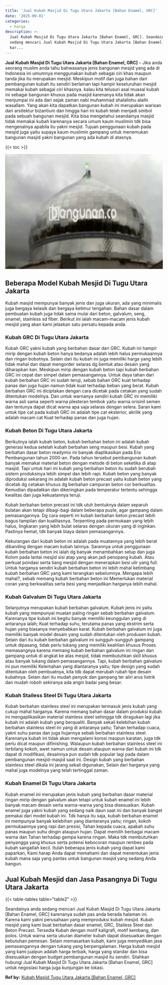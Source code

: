 ```yaml
---
title: 'Jual Kubah Masjid Di Tugu Utara Jakarta [Bahan Enamel, GRC]'
date: '2025-09-01'
categories:
  - harga
description: >-
  Jual Kubah Masjid Di Tugu Utara Jakarta [Bahan Enamel, GRC]. Seandainya anda
  sedang mencari Jual Kubah Masjid Di Tugu Utara Jakarta [Bahan Enamel, GRC]
  kar...
---
```


**Jual Kubah Masjid Di Tugu Utara Jakarta \[Bahan Enamel, GRC\]** – Jika anda seorang muslim anda tahu bahwasanya jenis bangunan mesjid yang ada di Indonesia ini umumnya menggunakan kubah sebagai ciri khas maupun tanda jika itu merupakan mesjid. Meskipun motif dan juga bahan dari pembangunan kubah itu sendiri berlainan tapi hampir keseluruhan mesjid memakai kubah sebagai ciri khasnya. kalau kita telusuri asal muasal kubah ini sebagai bangunan khusus pada masjid karenanya kita tidak akan menjumpai ini ada dari sejak zaman nabi muhammad shalallohu alaihi wasallam. Yang akan kita dapatkan bangunan kubah ini merupakan warisan dari arsitektur bizantium dan hingga hari ini kubah telah menjadi simbol pada sebuah bangunan mesjid. Kita bisa mengetahui seandainya masjid tidak memakai kubah karenanya secara umum kaum muslimin tdk bisa mengenalnya apabila itu yakni mesjid. Tujuan penggunaan kubah pada mesjid juga yaitu supaya kaum muslimin gampang untuk menemukan bangunan masjid yakni bangunan yang ada kubah di atasnya.

{{< toc >}}

![Jual Kubah Masjid Di Tugu Utara Jakarta [Bahan Enamel, GRC]](/images/jual-kubah-masjid-13.png)

## Beberapa Model Kubah Mesjid Di Tugu Utara Jakarta

Kubah masjid mempunyai banyak jenis dan juga ukuran, ada yang minimalis juga bergaya kelasik dan bergaya ketimur tengahan. Bahan dasar dalam pembuatan kubah juga tidak sama mulai dari beton, galvalum, seng, enamel, stainless sd fiber. Berikut ini ialah macam-macam jenis kubah mesjid yang akan kami jelaskan satu persatu kepada anda.

### Kubah GRC Di Tugu Utara Jakarta

Kubah GRC yakni kubah yang berbahan dasar dari GRC. Kubah ini hampir mirip dengan kubah beton hanya bedanya adalah lebih halus permukaannya dan ringan bobotnya. Selain dari itu kubah ini juga memiliki harga yang lebih tidak mahal dan dapat mengorder selaras dg bentuk atau desain yang diharapkan kan. Meskipun mirip dengan kubah beton tapi kubah berbahan GRC ini cepat dan simpel dalam pemasangannya. Untuk daya tahan dari kubah berbahan GRC ini sudah teruji, sebab bahan GRC kuat terhadap panas dan juga hujan namun tidak kuat terhadap beban yang berat. Kubah berbahan GRC ini diciptakan dengan cara dicetak pada cetakan yang sudah ditentukan modelnya. Dan untuk warnanya sendiri kubah GRC ini memiliki warna asli sama seperti warna plesteran tembok yaitu warna orisinil semen dan tentunya dapat dicat warna apa saja selaras dengan selera. Saran kami untuk tipe cat pada kubah GRC ini adalah tipe cat eksterior, akrilik yang adalah macam cat Kuat terhadap panas dan juga hujan.

### Kubah Beton Di Tugu Utara Jakarta

Berikutnya ialah kubah beton, kubah berbahan beton ini adalah kubah generasi kedua setelah kubah berbahan seng maupun besi. Kubah yang berbahan dasar beton readymix ini banyak diaplikasikan pada Era Pembangunan tahun 2000-an. Pada tahun tersebut pembangunan kubah banyak memakai material beton dengan metode di beton seketika di atap masjid. Tapi untuk hari ini kubah yang berbahan beton itu sudah berubah sistem produksinya lebih simpel dan lebih rapi. Kubah beton yang banyak diproduksi sekarang ini adalah kubah beton precast yaitu kubah beton yang dicetak dg cetakan khusus dg berbahan campuran beton cor berkualitas. Kemudian dipadatkan dan dikeringkan pada temperatur tertentu sehingga kwalitas dan juga kekuatannya teruji.

Kubah berbahan beton precast ini tdk utuh bentuknya dalam separuh bulatan akan tetapi dibagi-bagi dalam beberapa puzle, agar gampang dalam pemasangannya. Dg cara seperti ini kubah berbahan beton precast lebih bagus tampilan dan kualitasnya. Terpenting pada permukaan yang lebih halus, lingkaran yang lebih bulat selaras dengan ukuran yang di inginkan. Pastinya hemat, tdk banyak biaya dalam pemasangannya.

Kekurangan dari kubah beton ini adalah pada muatannya yang lebih berat dibanding dengan macam kubah lainnya. Sarannya untuk penggunaan kubah berbahan beton ini ialah dg banyak menambahkan selup dan juga Kolom pada lantai mesjid sisi atap yang akan jadi penopang kubah. Atau perkuat pondasi serta tiang mesjid dengan menerapkan besi ulir yang full. Untuk harganya sendiri kubah berbahan beton ini lebih mahal ketimbang kubah berbahan GRC yang kami terangkan sebelumnya. Mengapa lebih mahal?, sebab memang kubah berbahan beton ini Memerlukan material coran yang berkwalitas serta besi yang menjadikan harganya lebih mahal.

### Kubah Galvalum Di Tugu Utara Jakarta

Selanjutnya merupakan kubah berbahan galvalum. Kubah jenis ini yaitu kubah yang mempunyai muatan paling ringan sebab berbahan galvalum. Karenanya tipe kubah ini begitu banyak memiliki keunggulan yang di antaranya ialah; Kuat terhadap suhu, terutama panas yang ekstrim serta hujan yang biasanya menyebabkan karat. Kubah berbahan galvalum ini juga memiliki banyak model desain yang sudah ditentukan oleh produsen kubah. Selain dari itu kubah berbahan galvalum ini sungguh-sungguh gampang untuk dipasang, tidak perlu tukang yang memiliki keahlian khusus Proses memasangnya karena memang kubah berbahan galvalum ini ringan dan gampang untuk di angkat ke atas mesjid, tidak membutuhkan skill khusus atau banyak tukang dalam pemasangannya. Tapi, kubah berbahan galvalum ini pun memiliki Kelemahan yang diantaranya yaitu; tipe design yang sudah ditentukan oleh pembuatnya, kita tdk dapat merubah rubah tipe desain kubahnya. Selain dari itu mudah penyok dan gampang ter aliri arus listrik dan mudah roboh sekiranya ada angin badai yang besar.

### Kubah Stailess Steel Di Tugu Utara Jakarta

Kubah berbahan stainless steel ini merupakan termasuk jenis kubah yang cukup mahal harganya. Karena memang bahan dasar dalam produksi kubah ini mengaplikasikan material stainless steel sehingga tdk diragukan lagi jika kubah ini adalah kubah yang berqualiti. Banyak sekali kelebihan kubah berbahan stainless steel ini yang di antaranya yaitu; Tahan terhadap cuaca, yakni suhu panas dan juga hujannya sebab berbahan stainless steel. Karenanya kubah ini tidak akan mengalami korosi maupun karatan, juga tdk perlu dicat maupun difinishing. Walaupun kubah berbahan stainless steel ini terbilang kokoh, awet namun untuk desain ataupun warna dari kubah ini tdk dapat di modifikasi, desainnya pun sudah tdk popular lagi pada dalam pembangunan mesjid-masjid saat ini. Design kubah yang berbahan stainless steel dikala ini jarang sekali digunakan, Selain dari harganya yang mahal juga modelnya yang telah tertinggal zaman.

### Kubah Enamel Di Tugu Utara Jakarta

Kubah enamel ini merupakan jenis kubah yang berbahan dasar material ringan mirip dengan galvalum akan tetapi untuk kubah enamel ini lebih banyak macam desain serta warna-warna yang bisa disesuaikan. Kubah enamel juga yakni kubah yang sedang naik daun saat ini dan banyak banget pemakai dari model kubah ini. Tdk hanya itu saja, kubah berbahan enamel ini mempunyai banyak kelebihan yang diantaranya yaitu; ringan, kokoh permukaannya yang rapi dan presisi, Tahan kepada cuaca, apakah suhu panas maupun suhu dingin ataupun hujan. Dapat memilih berbagai macam warna dan Tahan terhadap gempa karena ringan. Maka tdk membutuhkan penyangga yang khusus serta potensi kebocoran maupun rembes pada kubah sangatlah kecil. Itulah beberapa jenis kubah yang dapat kami paparkan, Kami harap Anda dapat memahami dan dapat menentukan jenis kubah mana saja yang pantas untuk bangunan masjid yang sedang Anda bangun.

## Jual Kubah Mesjid dan Jasa Pasangnya Di Tugu Utara Jakarta

{{< table-tables table="table2" >}}

Seandainya anda sedang mencari Jual Kubah Masjid Di Tugu Utara Jakarta \[Bahan Enamel, GRC\] karenanya sudah pas anda berada halaman ini. Karena kami yakni perusahaan yang memproduksi kubah mesjid. Kubah mesjid yang kami buat berbahan dasar enamel, GRC, Stailess Steel dan Beton Precast. Tersedia Kubah dengan motif kaligrafi, motif kembang, dan polos. Untuk warna serta ukuran diameter kubah dapat disesuaikan dengan kebutuhan pemesan. Selain memasarkan kubah, kami juga menyedikan jasa pemasangannya dengan tukang yang berpengalaman. Harga kubah mesjid yang kami jualpun adalah harga terbaik, harga yang standar dan bisa disesuaikan dengan budget pembangunan masjid itu sendiri. Silahkan hubungi Jual Kubah Masjid Di Tugu Utara Jakarta \[Bahan Enamel, GRC\] untuk negosiasi harga juga kunjungan ke lokasi.

**Ref by:** [Kubah Masjid Tugu Utara Jakarta [Bahan Enamel, GRC]](https://id.wikipedia.org/wiki/Kubah)
